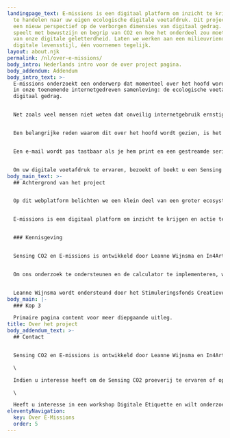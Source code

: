 ```yaml
---
landingpage_text: E-missions is een digitaal platform om inzicht te krijgen en
  te handelen naar uw eigen ecologische digitale voetafdruk. Dit project geeft
  een nieuw perspectief op de verborgen dimensies van digitaal gedrag. Het
  speelt met bewustzijn en begrip van CO2 en hoe het onderdeel zou moeten zijn
  van onze digitale geletterdheid. Laten we werken aan een milieuvriendelijke
  digitale levensstijl, één voornemen tegelijk.
layout: about.njk
permalink: /nl/over-e-missions/
body_intro: Nederlands intro voor de over project pagina.
body_addendum: Addendum
body_intro_text: >-
  E-missions onderzoekt een onderwerp dat momenteel over het hoofd wordt gezien
  in onze toenemende internetgedreven samenleving: de ecologische voetafdruk van
  digitaal gedrag.


  Net zoals veel mensen niet weten dat onveilig internetgebruik ernstige risico's met zich meebrengt, zijn de meeste mensen zich er ook niet van bewust dat door het exponentieel toenemende feit van digitale verbondenheid en ons dagelijkse gebruik van streaming, videobellen, sociale media, blockchain en zelfs e-mail onze digitale voetafdruk drastisch groeit.


  Een belangrijke reden waarom dit over het hoofd wordt gezien, is het ontbreken van een tastbare relatie tussen digitaal gedrag en de gevolgen daarvan.


  Een e-mail wordt pas tastbaar als je hem print en een gestreamde serie is minder tastbaar dan een dvd-box in de kast. Sterker nog, er ‘lijken’ helemaal geen grondstoffen te worden gebruikt. Helaas is deze gedachte onjuist, want de toename van de energievraag als gevolg van ons digitale gedrag is een van de snelst groeiende energieverbruikende sectoren ter wereld en zal de komende tijd alleen maar harder groeien.


  Om uw digitale voetafdruk te ervaren, bezoekt of boekt u een Sensing CO2-proeverij. Ga naar de onderwerpen om actie te ondernemen op uw digitale voetafdruk of inspiratie op te doen om digitale innovaties te realiseren. Ga naar onze sectie bronnen voor meer inzichten.
body_main_text: >-
  ## Achtergrond van het project


  Op dit webplatform belichten we een klein deel van een groter ecosysteem van effecten op de digitale voetafdruk. Om een totaal beeld te krijgen, moet de hele energieketen gevolgd worden, en ook factoren als de leeftijd, het gebruik en de fabricage van apparaten zijn daarbij van belang. Dit gebied is in ontwikkeling en er worden continu nieuwe data en inzichten opgedaan. Dit platform geeft de status van 2022.


  E-missions is een digitaal platform om inzicht te krijgen en actie te ondernemen op je eigen ecologische digitale voetafdruk. Het doel hier is om zoveel mogelijk mensen in staat te stellen een duurzame internetmindset aan te nemen en hen te empoweren in hun eigen internetgebruik. Wat als er een 'koolstofbelasting' zou worden ingevoerd voor huishoudens, hoe zal dat het digitale gedrag van gebruikers beïnvloeden? Wat als er rekening wordt gehouden met de ecokosten van digitalisering voor CO2-calculators voor bedrijven? Dit project werkt aan een methode om de CO2-uitstoot als gevolg van digitaal gedrag te proeven en te zien. Het speelt met bewustzijn en begrip van CO2 en hoe het onderdeel zou moeten zijn van onze digitale geletterdheid. Laten we samen werken aan een milieuvriendelijke digitale levensstijl.


  ### Kennisgeving


  Sensing CO2 en E-missions is ontwikkeld door Leanne Wijnsma en In4Art.


  Om ons onderzoek te ondersteunen en de calculator te implementeren, worden we ondersteund door wetenschapper Jens Gröger. Om het platform te ontwikkelen volgens de gestelde missie van low-carbon impact, werken we samen met Yoeran Luteijn als onze ontwikkelaar.


  Leanne Wijnsma wordt ondersteund door het Stimuleringsfonds Creatieve Industrie en het In4Art Collectie Experimenteer fonds om Sensing CO2 te realiseren. In4Art wordt ondersteund door SIDNfonds om dit platform te realiseren.
body_main: |-
  ### Kop 3

  Primaire pagina content voor meer diepgaande uitleg.
title: Over het project
body_addendum_text: >-
  ## Contact


  Sensing CO2 en E-missions is ontwikkeld door Leanne Wijnsma en In4Art.\

  \

  Indien u interesse heeft om de Sensing CO2 proeverij te ervaren of op uw evenement te hebben, kunt u contact opnemen met leanne \[@]yeast.computer\

  \

  Heeft u interesse in een workshop Digitale Etiquette en wilt onderzoeken hoe uw organisatie haar digitale voetafdruk kan verbeteren, kunt u contact opnemen met: rodolfo \[@] in4art.eu
eleventyNavigation:
  key: Over E-Missions
  order: 5
---
```

